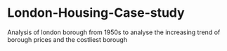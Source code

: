 # London-Housing-Case-study
Analysis of london borough from 1950s to analyse the increasing trend of borough prices and the costliest  borough
